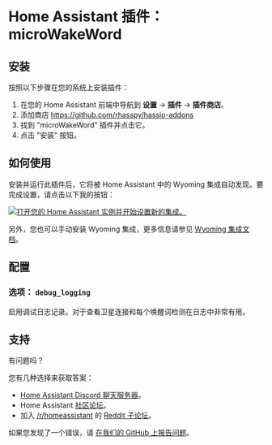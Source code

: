 # Home Assistant 插件：microWakeWord

## 安装

按照以下步骤在您的系统上安装插件：

1. 在您的 Home Assistant 前端中导航到 **设置** -> **插件** -> **插件商店**。
2. 添加商店 https://github.com/rhasspy/hassio-addons
3. 找到 "microWakeWord" 插件并点击它。
4. 点击 "安装" 按钮。

## 如何使用

安装并运行此插件后，它将被 Home Assistant 中的 Wyoming 集成自动发现。要完成设置，请点击以下我的按钮：

[![打开您的 Home Assistant 实例并开始设置新的集成。](https://my.home-assistant.io/badges/config_flow_start.svg)](https://my.home-assistant.io/redirect/config_flow_start/?domain=wyoming)

另外，您也可以手动安装 Wyoming 集成，更多信息请参见
[Wyoming 集成文档](https://www.home-assistant.io/integrations/wyoming/)。

## 配置

### 选项： `debug_logging`

启用调试日志记录。对于查看卫星连接和每个唤醒词检测在日志中非常有用。

## 支持

有问题吗？

您有几种选择来获取答案：

- [Home Assistant Discord 聊天服务器][discord]。
- Home Assistant [社区论坛][forum]。
- 加入 [/r/homeassistant][reddit] 的 [Reddit 子论坛][reddit]。

如果您发现了一个错误，请 [在我们的 GitHub 上报告问题][issue]。

[discord]: https://discord.gg/c5DvZ4e
[forum]: https://community.home-assistant.io
[issue]: https://github.com/home-assistant/addons/issues
[reddit]: https://reddit.com/r/homeassistant
[repository]: https://github.com/hassio-addons/repository